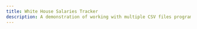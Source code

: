 ```yaml
---
title: White House Salaries Tracker
description: A demonstration of working with multiple CSV files programatically
---
```

